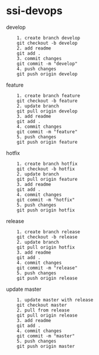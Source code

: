 # ssi-devops
develop

        1. create branch develop 
        git checkout -b develop
        2. add readme
        git add .       
        3. commit changes 
        git commit -m "develop"
        4. push changes
        git push origin develop
        
feature

        1. create branch feature 
        git checkout -b feature
        2. update branch
        git pull origin develop
        3. add readme
        git add .       
        4. commit changes 
        git commit -m "feature"
        5. push changes
        git push origin feature                          
        
hotfix

        1. create branch hotfix 
        git checkout -b hotfix
        2. update branch
        git pull origin feature
        3. add readme
        git add .       
        4. commit changes 
        git commit -m "hotfix"
        5. push changes
        git push origin hotfix
        
release

        1. create branch release 
        git checkout -b release
        2. update branch
        git pull origin hotfix
        3. add readme
        git add .       
        4. commit changes 
        git commit -m "release"
        5. push changes
        git push origin release
        
        
update master 

        1. update master with release
        git checkout master
        2. pull from release
        git pull origin release
        3. add readme
        git add .       
        4. commit changes 
        git commit -m "master"
        5. push changes
        git push origin master 